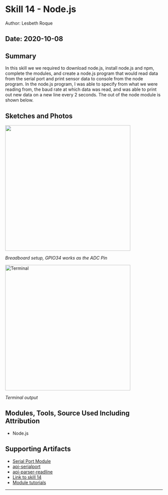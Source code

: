 #  Skill 14 - Node.js

Author: Lesbeth Roque

Date: 2020-10-08
-----

## Summary
In this skill we we required to download node.js, install node.js and npm, complete the modules, and create a node.js program that would read data from the serial port and print sensor data to console from the node program. In the node.js program, I was able to specify from what we were reading from, the baud rate at which data was read, and was able to print out new data on a new line every 2 seconds. The out of the node module is shown below.

## Sketches and Photos
<p align="left">
<img src="https://github.com/BU-EC444/Roque-Lesbeth/blob/master/skills/cluster-2/16/images/16_Breadboard.jpg" width="400">
</p>
<p>
    <em>Breadboard setup, GPIO34 works as the ADC Pin</em>
</p>

<p align="left">
<img src="https://github.com/BU-EC444/Roque-Lesbeth/blob/master/skills/cluster-2/16/images/16_Terminal.jpg" alt="Terminal" width="400">
</p>
<p>
    <em>Terminal output</em>
</p>

## Modules, Tools, Source Used Including Attribution
- Node.js

## Supporting Artifacts
- [Serial Port Module](https://www.npmjs.com/package/serialport)
- [api-serialport](https://github.com/serialport/website/blob/master/docs/api-serialport.md)
- [api-parser-readline](https://serialport.io/docs/api-parser-readline)
- [Link to skill 14](https://github.com/BU-EC444/Roque-Lesbeth/tree/master/skills/cluster-2/14/code)
- [Module tutorials](www.w3schools.com)

-----
